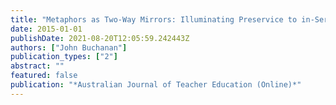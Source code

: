 ```yaml
---
title: "Metaphors as Two-Way Mirrors: Illuminating Preservice to in-Service Teacher Identity Development"
date: 2015-01-01
publishDate: 2021-08-20T12:05:59.242443Z
authors: ["John Buchanan"]
publication_types: ["2"]
abstract: ""
featured: false
publication: "*Australian Journal of Teacher Education (Online)*"
---
```



